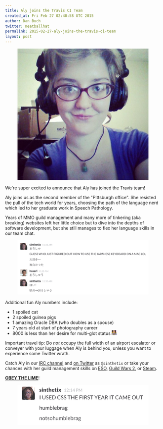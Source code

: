 ```yaml
---
title: Aly joins the Travis CI Team
created_at: Fri Feb 27 02:40:58 UTC 2015
author: Dan Buch
twitter: meatballhat
permalink: 2015-02-27-aly-joins-the-travis-ci-team
layout: post
---
```

<figure class="right small">
  <img src="/images/aly.jpg">
</figure>

We're super excited to announce that Aly has joined the Travis team!

Aly joins us as the second member of the "Pittsburgh office".  She resisted the
pull of the tech world for years, choosing the path of the language nerd which
led to her graduate work in Speech Pathology.

Years of MMO guild management and many more of tinkering (aka breaking) websites
left her little choice but to dive into the depths of software development, but
she still manages to flex her language skills in our team chat.

<figure>
  <img src="/images/aly-and-hiro-showing-off.png">
</figure>

Additional fun Aly numbers include:

* 1 spoiled cat
* 2 spoiled guinea pigs
* 1 amazing Oracle DBA (who doubles as a spouse)
* 7 years old at start of photography career
* 8000 is less than her desire for multi-glot status <img src="/images/over8000.gif" height="15px" width="15px">

Important travel tip: Do *not* occupy the full width of an airport escalator or
conveyer with your luggage when Aly is behind you, unless you want to experience
some Twitter wrath.

Catch Aly in our [IRC channel](irc://irc.freenode.net/travis) and [on
Twitter](https://twitter.com/sinthetix) as `@sinthetix` or take your chances
with her guild management skills on [ESO](http://www.elderscrollsonline.com/),
[Guild Wars 2](https://www.guildwars2.com), or
[Steam](http://store.steampowered.com/).

[**OBEY THE LIME**](http://obeythelime.com/)!

<figure>
  <img src="/images/aly-humblebrag.png">
</figure>
